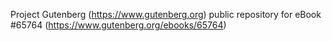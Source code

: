 Project Gutenberg (https://www.gutenberg.org) public repository for eBook #65764 (https://www.gutenberg.org/ebooks/65764)

